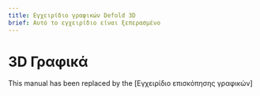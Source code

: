 ```yaml
---
title: Εγχειρίδιο γραφικών Defold 3D
brief: Αυτό το εγχειρίδιο είναι ξεπερασμένο
---
```


# 3D Γραφικά

This manual has been replaced by the [Εγχειρίδιο επισκόπησης γραφικών]
